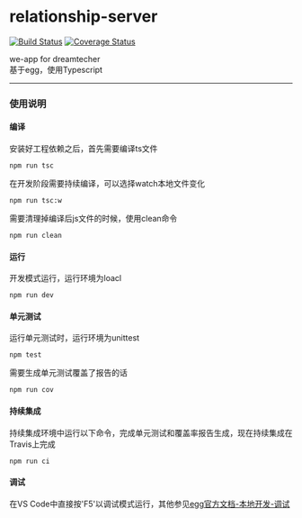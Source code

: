 # relationship-server

[![Build Status](https://www.travis-ci.org/BroKun/relationship-server.svg?branch=master)](https://www.travis-ci.org/BroKun/relationship-server)
[![Coverage Status](https://coveralls.io/repos/github/BroKun/relationship-server/badge.svg?branch=master)](https://coveralls.io/github/BroKun/relationship-server?branch=master)

we-app for dreamtecher   
基于egg，使用Typescript

----
### 使用说明

#### 编译
安装好工程依赖之后，首先需要编译ts文件
```shell
npm run tsc
```
在开发阶段需要持续编译，可以选择watch本地文件变化
```shell
npm run tsc:w
```
需要清理掉编译后js文件的时候，使用clean命令
```shell
npm run clean
```
#### 运行
开发模式运行，运行环境为loacl
```shell
npm run dev
```
#### 单元测试
运行单元测试时，运行环境为unittest
```shell
npm test
```
需要生成单元测试覆盖了报告的话
```shell
npm run cov
```

#### 持续集成
持续集成环境中运行以下命令，完成单元测试和覆盖率报告生成，现在持续集成在Travis上完成
```shell
npm run ci
```
#### 调试
在VS Code中直接按'F5'以调试模式运行，其他参见[egg官方文档-本地开发-调试](http://eggjs.org/zh-cn/core/development.html#调试)
